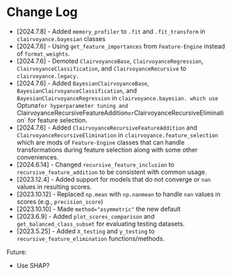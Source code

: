 # Change  Log

* [2024.7.8] - Added `memory_profiler` to `.fit` and `.fit_transform` in `clairvoyance.bayesian` classes
* [2024.7.6] - Using `get_feature_importances` from `Feature-Engine` instead of `format_weights`.
* [2024.7.6] - Demoted `ClairvoyanceBase`, `ClairvoyanceRegression`, `ClairvoyanceClassification`, and `ClairvoyanceRecursive` to `clairvoyance.legacy.`
* [2024.7.6] - Added `BayesianClairvoyanceBase`, `BayesianClairvoyanceClassification`, and `BayesianClairvoyanceRegression` in `clairvoyance.bayesian. which use `Optuna` for hyperparameter tuning and  `ClairvoyanceRecursiveFeatureAddition` or `ClairvoyanceRecursiveElimination` for feature selection.
* [2024.7.6] - Added `ClairvoyanceRecursiveFeatureAddition` and `ClairvoyanceRecursiveElimination` in `clairvoyance.feature_selection` which are mods of `Feature-Engine` classes that can handle transformations during feature selection along with some other conveniences. 
* [2024.6.14] - Changed `recursive_feature_inclusion` to `recursive_feature_addition` to be consistent with common usage.
* [2023.12.4] - Added support for models that do not converge or `nan` values in resulting scores.
* [2023.10.12] - Replaced `np.mean` with `np.nanmean` to handle `nan` values in scores (e.g., `precision_score`)
* [2023.10.10] - Made `method="asymmetric"` the new default
* [2023.6.9] - Added `plot_scores_comparison` and `get_balanced_class_subset` for evaluating testing datasets.
* [2023.5.25] - Added `X_testing` and `y_testing` to `recursive_feature_elimination` functions/methods.

Future:
* Use SHAP?